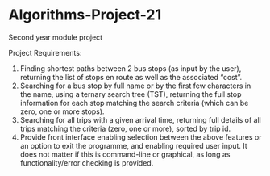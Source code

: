 # Algorithms-Project-21
Second year module project

Project Requirements:

1. Finding shortest paths between 2 bus stops (as input by the user), returning the list of stops
en route as well as the associated “cost”. 
2. Searching for a bus stop by full name or by the first few characters in the name, using a
ternary search tree (TST), returning the full stop information for each stop matching the
search criteria (which can be zero, one or more stops).
3. Searching for all trips with a given arrival time, returning full details of all trips matching the
criteria (zero, one or more), sorted by trip id.
4. Provide front interface enabling selection between the above features or an option to exit
the programme, and enabling required user input. It does not matter if this is command-line
or graphical, as long as functionality/error checking is provided. 

